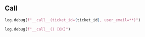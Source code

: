 ## Call

```python
log.debug(f"__call__(ticket_id={ticket_id}, user_email=**)")

log.debug(f"__call__() [OK]")
```